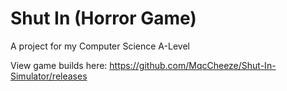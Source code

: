 # Shut In (Horror Game)

A project for my Computer Science A-Level

View game builds here: https://github.com/MqcCheeze/Shut-In-Simulator/releases
